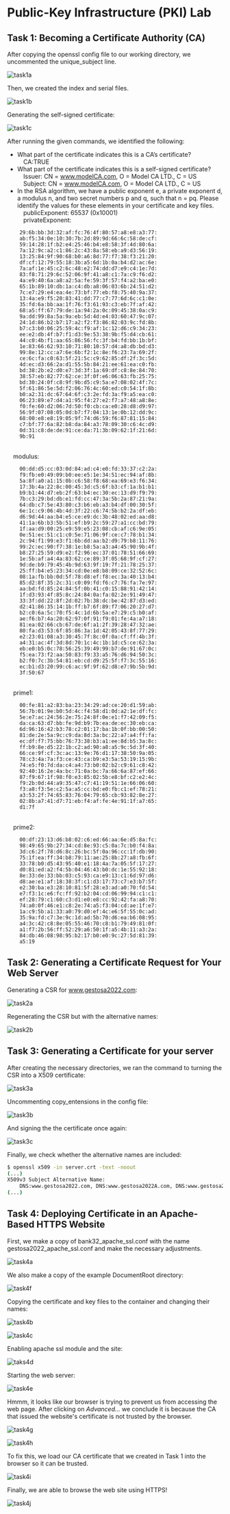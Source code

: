 # Public-Key Infrastructure (PKI) Lab

## Task 1: Becoming a Certificate Authority (CA)

After copying the openssl config file to our working directory, we uncommented
the unique_subject line.

![task1a](task1a.png)

Then, we created the index and serial files.

![task1b](task1b.png)

Generating the self-signed certificate:

![task1c](task1c.png)

After running the given commands, we identified the following:

* What part of the certificate indicates this is a CA’s certificate?
<br>&emsp;CA:TRUE
* What part of the certificate indicates this is a self-signed certificate?
<br>&emsp;Issuer: CN = www.modelCA.com, O = Model CA LTD., C = US
<br>&emsp;Subject: CN = www.modelCA.com, O = Model CA LTD., C = US
* In the RSA algorithm, we have a public exponent e, a private exponent d, a
modulus n, and two secret numbers p and q, such that n = pq. Please identify the
values for these elements in your certificate and key files.
<br>&emsp;publicExponent: 65537 (0x10001)
<br>&emsp;privateExponent:
```hex
    29:6b:bb:3d:32:af:fc:76:4f:80:57:a8:e8:a3:77:
    ab:f5:34:0e:10:30:7b:2d:89:9d:66:6c:58:de:cf:
    59:14:28:1f:b2:e4:25:46:b4:e8:58:3f:4d:80:6a:
    7a:12:9c:a2:c1:86:2c:43:8a:58:eb:a9:d3:56:19:
    13:25:84:9f:90:68:b0:a6:8d:77:f7:38:f3:21:20:
    df:cf:12:79:55:18:3b:a5:6d:1b:0a:b4:d2:ac:6e:
    7a:af:1e:45:c2:6c:48:e2:74:dd:d7:e9:c4:1e:7d:
    83:f8:71:29:6c:52:06:9f:41:a8:c1:7a:c9:f6:d2:
    4a:e9:40:6a:a8:a2:5a:fe:59:3f:57:f4:a2:ba:e0:
    65:1b:89:10:db:1a:c4:db:a8:06:03:6b:24:51:d2:
    7c:e7:29:e4:ea:4e:73:bf:77:eb:f8:75:40:9a:37:
    13:4a:e9:f5:20:83:41:dd:77:c7:77:6d:6c:c1:0e:
    35:fd:6a:bb:aa:1f:76:f3:61:93:c3:eb:7f:af:42:
    68:a5:ff:67:79:de:1a:94:2a:0c:09:45:38:0a:c9:
    9a:dd:99:8a:5a:9a:eb:5d:4d:e4:03:60:47:9c:07:
    24:1d:86:b2:b7:17:a2:f2:f3:86:82:03:9c:fd:8b:
    b7:c3:b0:06:25:59:4c:f9:af:1c:12:d6:c9:34:23:
    ee:e2:db:4f:b7:f1:d3:9e:53:38:9b:f5:d4:cb:61:
    44:c0:4b:f1:aa:65:86:56:fc:3f:b4:fd:bb:1b:bf:
    1e:83:66:62:93:10:71:80:10:57:d4:a8:db:bd:d3:
    99:8e:12:cc:a7:6e:6b:f2:1c:8e:f6:23:7a:69:2f:
    ce:6c:fa:c0:63:5f:21:5c:c9:62:85:df:2f:3c:5d:
    4d:ec:d3:66:2a:d1:55:5b:84:21:ee:61:ea:c0:fb:
    bd:38:2b:e2:d0:e7:3d:3f:1a:69:df:c8:8e:84:70:
    38:57:eb:82:77:62:ce:3f:0f:e6:06:63:fb:25:75:
    bd:30:24:0f:c8:9f:9b:d5:c9:5a:e7:08:02:4f:7c:
    5f:61:86:5e:5d:f2:06:76:4c:60:ed:c0:54:1f:8b:
    b0:a2:31:dc:67:64:6f:c3:2e:fd:3a:f9:a5:ea:c0:
    06:23:89:e7:d4:a1:95:f4:27:e2:f7:a7:48:a8:8e:
    f0:fe:60:d2:06:7d:50:f0:cb:ca:e0:28:d8:d9:97:
    56:9f:07:08:05:0d:b7:f7:04:13:1e:0b:12:dd:9c:
    68:00:e8:e8:19:05:9f:74:d6:59:f6:87:81:15:84:
    c7:bf:77:6a:82:b8:da:84:a3:78:09:30:c6:4c:d9:
    0d:31:c8:de:de:91:ce:da:71:3b:09:62:1f:21:6d:
    9b:91
```
<br>&emsp;modulus:
```hex
    00:dd:d5:cc:03:0d:84:ad:c4:e0:fd:33:37:c2:2a:
    f9:fb:e0:49:09:b0:ee:e5:1e:34:51:ec:94:af:8b:
    5a:8f:a0:a1:15:0b:c6:58:f8:68:ea:69:e3:f6:34:
    17:3b:4a:22:8c:00:45:3d:c5:6f:b3:cf:1a:b1:b1:
    b9:b1:44:d7:eb:2f:63:b4:ec:30:ec:13:d9:f9:79:
    7b:c3:29:bd:db:e1:fd:cc:47:3a:5b:2a:87:21:9a:
    64:db:c7:5e:43:80:c3:b6:eb:a3:b4:df:00:30:5f:
    6e:1c:c9:06:4b:4d:3f:22:c6:74:5b:b2:2a:df:eb:
    d6:9d:44:aa:b4:e5:ce:e9:dc:3b:48:02:ed:aa:d8:
    41:1a:6b:b3:5b:51:ef:b9:2c:59:27:a1:cc:bd:79:
    1f:aa:d9:00:25:e9:59:e5:23:08:cb:af:c6:9e:05:
    0e:51:ec:51:c1:c0:5e:71:06:9f:ce:c7:78:b1:34:
    2c:94:f1:99:e3:f1:6b:dd:aa:b2:d9:79:b8:11:76:
    99:2c:ec:90:f7:38:1e:b8:5a:a3:a4:45:90:9b:4f:
    b8:27:25:59:d9:e2:f2:96:ec:37:01:78:51:66:69:
    1e:5b:af:a4:4a:83:62:ce:89:3f:05:68:9f:cf:27:
    9d:de:b9:79:45:4b:9d:63:9f:19:7f:21:78:25:37:
    25:ff:b4:e5:23:34:cd:0e:e8:b8:09:ce:32:52:6c:
    08:1a:fb:bb:0d:5f:78:d8:ef:f8:ec:3a:40:13:b4:
    85:d2:8f:35:2c:31:c0:09:fd:f6:c7:76:fa:7e:97:
    aa:bd:fd:85:24:84:5f:0b:41:c0:15:88:91:42:14:
    1f:d3:93:4f:85:8c:24:84:0a:fa:02:2e:91:49:47:
    33:3f:dd:22:8f:2d:02:7b:38:dc:be:42:87:d3:ed:
    d2:41:86:35:14:1b:ff:b7:6f:89:f7:06:20:27:d7:
    b2:c0:6a:5c:70:f5:4c:1d:6b:5a:e7:29:c5:b0:af:
    ae:f6:b7:4a:20:62:97:0f:91:f9:01:fe:4a:a7:18:
    81:ea:02:66:cb:67:de:6f:a1:2f:39:28:47:32:ae:
    80:fa:d3:53:6f:85:86:3a:1d:42:05:43:8f:77:29:
    e2:23:01:08:a3:30:45:7f:8c:0f:0a:cf:ff:4b:3f:
    a4:31:ac:4f:3d:8d:70:1c:4c:1b:1d:c5:ce:62:3a:
    eb:e0:b5:0c:78:56:25:39:49:99:b7:de:91:67:0c:
    f5:ea:73:f2:aa:50:83:f9:33:a5:76:d6:94:50:3c:
    b2:f0:7c:3b:54:81:eb:cd:d9:25:5f:f7:3c:55:16:
    ec:b1:d3:20:99:c6:ac:9f:9f:62:d8:e7:9b:5b:9d:
    3f:50:67
```
<br>&emsp;prime1:
```hex
    00:fe:81:a2:83:ba:23:34:29:ad:ce:20:d1:59:ab:
    56:7b:01:9e:b0:5d:4c:f4:58:d1:0d:a2:1e:df:fc:
    5e:e7:ac:24:56:2e:75:24:8f:0e:e1:f7:42:09:f5:
    da:ca:63:d7:bb:fe:9d:b9:7b:ea:de:ec:30:eb:ca:
    6d:96:16:42:b3:78:c2:01:17:ba:1b:0f:bb:00:50:
    81:de:2e:5a:9c:c9:da:8d:3a:bc:22:a7:a4:ff:fa:
    ec:df:f7:75:bb:76:73:38:b3:a1:ee:8d:b5:3a:8c:
    ff:b9:8e:d5:22:1b:c2:ad:90:a8:a5:9c:5d:3f:40:
    66:ce:9f:cf:3c:ac:13:9e:76:d1:17:38:50:9a:05:
    78:c3:4a:7a:f3:ce:43:ca:b9:e3:5a:53:19:15:9b:
    74:e5:f0:7d:da:c4:a4:73:b0:02:b2:c9:61:c8:42:
    92:40:16:2e:4a:bc:71:0a:bc:7a:66:6a:87:ef:66:
    87:f9:67:1f:98:f0:e3:85:02:5b:e8:bf:c2:e2:4c:
    f9:2b:0d:44:a9:35:47:c7:41:19:51:1e:66:06:60:
    f3:a8:f3:5e:c2:5a:a5:cc:bd:e0:fb:c1:ef:78:21:
    a3:53:2f:74:65:83:76:04:79:65:cb:93:82:8e:27:
    02:8b:a7:41:d7:71:eb:f4:af:fe:4e:91:1f:a7:65:
    d1:7f
```
<br>&emsp;prime2:
```hex
    00:df:23:13:d6:b8:02:c6:ed:66:aa:6e:d5:8a:fc:
    98:49:65:9b:27:34:cd:8e:93:c5:0a:7c:b0:f4:8a:
    3d:c6:2f:78:d6:8c:26:bc:5f:0a:96:cc:1f:db:90:
    75:1f:ea:ff:34:b8:79:11:ae:25:8b:27:a8:fb:6f:
    33:78:b0:d5:43:95:40:e1:18:4a:7a:05:5f:17:27:
    d0:81:ed:a2:f4:5b:04:46:43:b0:dc:1e:55:92:18:
    8e:33:de:33:bb:03:c5:93:ca:e9:13:c1:6d:97:d6:
    d8:ae:e1:af:18:38:3f:c1:d3:17:73:c7:e3:b7:5f:
    e2:30:ba:e3:28:10:81:5f:28:e3:ad:a0:70:fd:54:
    e7:f3:1c:e6:fc:ff:92:b2:04:cd:06:99:94:c1:c1:
    ef:28:79:c1:60:c3:d1:e0:e8:cc:92:42:fa:a8:70:
    74:a0:0f:46:e1:c8:2e:74:a5:f3:04:cd:ae:1f:e7:
    1a:c9:5b:a1:33:a0:79:d0:ef:4c:e6:5f:55:0c:ad:
    35:9a:fd:c7:3e:9c:1d:ad:5b:70:d6:ea:b6:08:95:
    a4:3c:42:c8:8e:05:55:46:70:c8:b1:79:49:81:0f:
    a1:f7:2b:56:ff:52:29:a6:50:1f:a5:4b:11:a3:2a:
    84:db:46:08:98:95:b2:17:b0:e0:9c:27:5d:81:39:
    a5:19
```

## Task 2: Generating a Certificate Request for Your Web Server

Generating a CSR for www.gestosa2022.com:

![task2a](task2a.png)

Regenerating the CSR but with the alternative names:

![task2b](task2b.png)

## Task 3: Generating a Certificate for your server

After creating the necessary directories, we ran the command to turning the CSR
into a X509 certificate:

![task3a](task3a.png)

Uncommenting copy_entensions in the config file:

![task3b](task3b.png)

And signing the the certificate once again:

![task3c](task3c.png)

Finally, we check whether the alternative names are included:

```sh
$ openssl x509 -in server.crt -text -noout
(...)
X509v3 Subject Alternative Name: 
    DNS:www.gestosa2022.com, DNS:www.gestosa2022A.com, DNS:www.gestosa2022B.com
(...)
```

## Task 4: Deploying Certificate in an Apache-Based HTTPS Website

First, we make a copy of bank32_apache_ssl.conf with the name
gestosa2022_apache_ssl.conf and make the necessary adjustments.

![task4a](task4a.png)

We also make a copy of the example DocumentRoot directory:

![task4f](task4f.png)

Copying the certificate and key files to the container and changing their
names:

![task4b](task4b.png)

![task4c](task4c.png)

Enabling apache ssl module and the site:

![taks4d](task4d.png)

Starting the web server:

![task4e](task4e.png)

Hmmm, it looks like our browser is trying to prevent us from accessing the web
page. After clicking on *Advanced...* we conclude it is because the CA that
issued the website's certificate is not trusted by the browser.

![task4g](task4g.png)

![task4h](task4h.png)

To fix this, we load our CA certificate that we created in Task 1 into the
browser so it can be trusted.

![task4i](task4i.png)

Finally, we are able to browse the web site using HTTPS!

![task4j](task4j.png)
